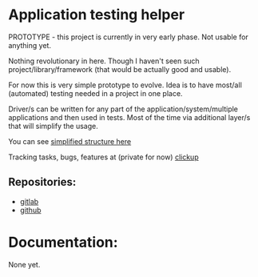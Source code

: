 # Application testing helper

PROTOTYPE - this project is currently in very early phase. Not usable for anything yet.

Nothing revolutionary in here. Though I haven't seen such project/library/framework (that would be actually good and usable).

For now this is very simple prototype to evolve. Idea is to have most/all (automated) testing needed in a project in one place.

Driver/s can be written for any part of the application/system/multiple applications and then used in tests. Most of the time via additional layer/s that will simplify the usage.

You can see [simplified structure here](https://miro.com/app/board/o9J_lezi47Y=/?moveToWidget=3074457354325395011&cot=14 "Miro")

Tracking tasks, bugs, features at (private for now) [clickup](https://app.clickup.com/2507589/v/b/s/6727213)

## Repositories:

* [gitlab](https://gitlab.com/petrszturc/application-testing-helper) 
* [github](https://github.com/petrszturc/application-testing-helper)

# Documentation:
None yet.
